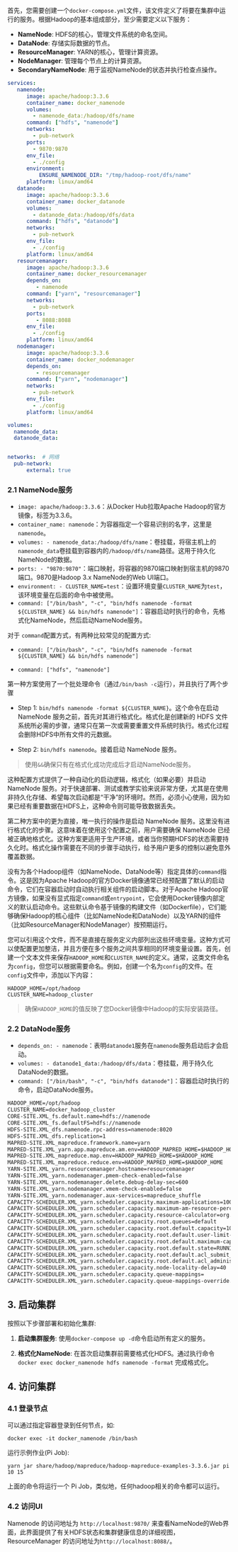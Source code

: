 

首先，您需要创建一个`docker-compose.yml`文件，该文件定义了将要在集群中运行的服务。根据Hadoop的基本组成部分，至少需要定义以下服务：

- **NameNode**: HDFS的核心，管理文件系统的命名空间。
- **DataNode**: 存储实际数据的节点。
- **ResourceManager**: YARN的核心，管理计算资源。
- **NodeManager**: 管理每个节点上的计算资源。
- **SecondaryNameNode**: 用于监视NameNode的状态并执行检查点操作。



```yml
services:
   namenode:
      image: apache/hadoop:3.3.6
      container_name: docker_namenode
      volumes:
        - namenode_data:/hadoop/dfs/name
      command: ["hdfs", "namenode"]
      networks:
        - pub-network
      ports:
        - 9870:9870
      env_file:
        - ./config
      environment:
          ENSURE_NAMENODE_DIR: "/tmp/hadoop-root/dfs/name"
      platform: linux/amd64
   datanode:
      image: apache/hadoop:3.3.6
      container_name: docker_datanode
      volumes:
        - datanode_data:/hadoop/dfs/data
      command: ["hdfs", "datanode"]
      networks:
        - pub-network
      env_file:
        - ./config
      platform: linux/amd64       
   resourcemanager:
      image: apache/hadoop:3.3.6
      container_name: docker_resourcemanager
      depends_on:
         - namenode
      command: ["yarn", "resourcemanager"]
      networks:
        - pub-network
      ports:
         - 8088:8088
      env_file:
        - ./config
      platform: linux/amd64
   nodemanager:
      image: apache/hadoop:3.3.6
      container_name: docker_nodemanager
      depends_on:
         - resourcemanager
      command: ["yarn", "nodemanager"]
      networks:
        - pub-network
      env_file:
        - ./config
      platform: linux/amd64

volumes:
  namenode_data:
  datanode_data:


networks:  # 网络
  pub-network:
      external: true
```



### 2.1 NameNode服务



- `image: apache/hadoop:3.3.6`：从Docker Hub拉取Apache Hadoop的官方镜像，标签为3.3.6。
- `container_name: namenode`：为容器指定一个容易识别的名字，这里是`namenode`。
- `volumes: - namenode_data:/hadoop/dfs/name`：卷挂载，将宿主机上的`namenode_data`卷挂载到容器内的`/hadoop/dfs/name`路径。这用于持久化NameNode的数据。
- `ports: - "9870:9870"`：端口映射，将容器的9870端口映射到宿主机的9870端口。9870是Hadoop 3.x NameNode的Web UI端口。
- `environment: - CLUSTER_NAME=test`：设置环境变量`CLUSTER_NAME`为`test`，该环境变量在后面的命令中被使用。
- `command: ["/bin/bash", "-c", "bin/hdfs namenode -format ${CLUSTER_NAME} && bin/hdfs namenode"]`：容器启动时执行的命令，先格式化NameNode，然后启动NameNode服务。





对于 `command`配置方式，有两种比较常见的配置方式:

- `command: ["/bin/bash", "-c", "bin/hdfs namenode -format ${CLUSTER_NAME} && bin/hdfs namenode"]`

- `command: ["hdfs", "namenode"]`



第一种方案使用了一个批处理命令（通过`/bin/bash -c`运行），并且执行了两个步骤

- Step 1: `bin/hdfs namenode -format ${CLUSTER_NAME}`。这个命令在启动NameNode 服务之前，首先对其进行格式化。格式化是创建新的 HDFS 文件系统所必需的步骤，通常只在第一次或需要重置文件系统时执行。格式化过程会删除HDFS中所有文件的元数据。

- Step 2: `bin/hdfs namenode`。接着启动 NameNode 服务。

>  使用`&&`确保只有在格式化成功完成后才启动NameNode服务。

这种配置方式提供了一种自动化的启动逻辑，格式化（如果必要）并启动 NameNode 服务。对于快速部署、测试或教学实验来说非常方便，尤其是在使用非持久化存储、希望每次启动都是“干净”的环境时。然而，必须小心使用，因为如果已经有重要数据在HDFS上，这种命令则可能导致数据丢失。



第二种方案中的更为直接，唯一执行的操作是启动 NameNode 服务。这里没有进行格式化的步骤。这意味着在使用这个配置之前，用户需要确保 NameNode 已经被正确地格式化。这种方案更适用于生产环境，或者当你预期HDFS的状态需要持久化时。格式化操作需要在不同的步骤手动执行，给予用户更多的控制以避免意外覆盖数据。



没有为各个Hadoop组件（如NameNode、DataNode等）指定具体的`command`指令。这是因为Apache Hadoop的官方Docker镜像通常已经预配置了默认的启动命令，它们在容器启动时自动执行相关组件的启动脚本。对于Apache Hadoop官方镜像，如果没有显式指定`command`或`entrypoint`，它会使用Docker镜像内部定义的默认启动命令。这些默认命令基于镜像的构建文件（如Dockerfile），它们能够确保Hadoop的核心组件（比如NameNode和DataNode）以及YARN的组件（比如ResourceManager和NodeManager）按预期运行。



您可以引用这个文件，而不是直接在服务定义内部列出这些环境变量。这种方式可以使配置更加整洁，并且方便在多个服务之间共享相同的环境变量设置。首先，创建一个文本文件来保存`HADOOP_HOME`和`CLUSTER_NAME`的定义。通常，这类文件命名为`config`，但您可以根据需要命名。例如，创建一个名为`config`的文件。在`config`文件中，添加以下内容：

```shell
HADOOP_HOME=/opt/hadoop
CLUSTER_NAME=hadoop_cluster
```



> 确保`HADOOP_HOME`的值反映了您Docker镜像中Hadoop的实际安装路径。



### 2.2 DataNode服务

- `depends_on: - namenode`：表明`datanode1`服务在`namenode`服务启动后才会启动。
- `volumes: - datanode1_data:/hadoop/dfs/data`：卷挂载，用于持久化DataNode的数据。
- `command: ["/bin/bash", "-c", "bin/hdfs datanode"]`：容器启动时执行的命令，启动DataNode服务。









```xml
HADOOP_HOME=/opt/hadoop
CLUSTER_NAME=docker_hadoop_cluster
CORE-SITE.XML_fs.default.name=hdfs://namenode
CORE-SITE.XML_fs.defaultFS=hdfs://namenode
HDFS-SITE.XML_dfs.namenode.rpc-address=namenode:8020
HDFS-SITE.XML_dfs.replication=1
MAPRED-SITE.XML_mapreduce.framework.name=yarn
MAPRED-SITE.XML_yarn.app.mapreduce.am.env=HADOOP_MAPRED_HOME=$HADOOP_HOME
MAPRED-SITE.XML_mapreduce.map.env=HADOOP_MAPRED_HOME=$HADOOP_HOME
MAPRED-SITE.XML_mapreduce.reduce.env=HADOOP_MAPRED_HOME=$HADOOP_HOME
YARN-SITE.XML_yarn.resourcemanager.hostname=resourcemanager
YARN-SITE.XML_yarn.nodemanager.pmem-check-enabled=false
YARN-SITE.XML_yarn.nodemanager.delete.debug-delay-sec=600
YARN-SITE.XML_yarn.nodemanager.vmem-check-enabled=false
YARN-SITE.XML_yarn.nodemanager.aux-services=mapreduce_shuffle
CAPACITY-SCHEDULER.XML_yarn.scheduler.capacity.maximum-applications=10000
CAPACITY-SCHEDULER.XML_yarn.scheduler.capacity.maximum-am-resource-percent=0.1
CAPACITY-SCHEDULER.XML_yarn.scheduler.capacity.resource-calculator=org.apache.hadoop.yarn.util.resource.DefaultResourceCalculator
CAPACITY-SCHEDULER.XML_yarn.scheduler.capacity.root.queues=default
CAPACITY-SCHEDULER.XML_yarn.scheduler.capacity.root.default.capacity=100
CAPACITY-SCHEDULER.XML_yarn.scheduler.capacity.root.default.user-limit-factor=1
CAPACITY-SCHEDULER.XML_yarn.scheduler.capacity.root.default.maximum-capacity=100
CAPACITY-SCHEDULER.XML_yarn.scheduler.capacity.root.default.state=RUNNING
CAPACITY-SCHEDULER.XML_yarn.scheduler.capacity.root.default.acl_submit_applications=*
CAPACITY-SCHEDULER.XML_yarn.scheduler.capacity.root.default.acl_administer_queue=*
CAPACITY-SCHEDULER.XML_yarn.scheduler.capacity.node-locality-delay=40
CAPACITY-SCHEDULER.XML_yarn.scheduler.capacity.queue-mappings=
CAPACITY-SCHEDULER.XML_yarn.scheduler.capacity.queue-mappings-override.enable=false
```



## 3. 启动集群

按照以下步骤部署和初始化集群:

1. **启动集群服务**: 使用`docker-compose up -d`命令启动所有定义的服务。

2. **格式化NameNode**: 在首次启动集群前需要格式化HDFS。通过执行命令 `docker exec docker_namenode hdfs namenode -format` 完成格式化。



## 4. 访问集群

### 4.1 登录节点

可以通过指定容器登录到任何节点，如:

```shell
docker exec -it docker_namenode /bin/bash
```

运行示例作业(Pi Job):

```shell
yarn jar share/hadoop/mapreduce/hadoop-mapreduce-examples-3.3.6.jar pi 10 15
```

上面的命令将运行一个 Pi Job，类似地，任何hadoop相关的命令都可以运行。



### 4.2 访问UI

Namenode 的访问地址为  `http://localhost:9870/` 来查看NameNode的Web界面，此界面提供了有关HDFS状态和集群健康信息的详细视图， ResourceManager 的访问地址为`http://localhost:8088/`。
